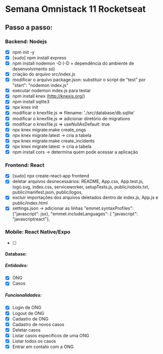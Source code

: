 # Semana Omnistack 11 Rocketseat

## Passo a passo: 

### Backend: Nodejs

- [x] npm init -y
- [x] [sudo] npm install express
- [x] npm install nodemon -D (-D = dependência do ambiente de desenvolvimento só)
- [x] criação do arquivo src/index.js
- [x] modificar o arquivo package.json: substituir o script de "test" por "start": "nodemon index.js"
- [x] executar nodemon index.js para testar
- [x] npm install knex (http://knexjs.org/)
- [x] npm install sqlite3
- [x] npx knex init
- [x] modificar o knexfile.js => filename: './src/database/db.sqlite'
- [x] modificar o knexfile.js => adicionar diretório de migrations
- [x] modificar o knexfile.js => useNullAsDefault: true
- [x] npx knex migrate:make create_ongs
- [x] npx knex migrate:latest -> cria a tabela
- [x] npx knex migrate:make create_incidents
- [x] npx knex migrate:latest -> cria a tabela
- [x] npm install cors -> determina quem pode acessar a aplicação

### Frontend: React

- [x] [sudo] npx create-react-app frontend
- [x] deletar arquivos desnecessários: README, App.css, App.test.js, logo.svg, index.css, serviceworker, setupTests.js, public/robots.txt, public/manifest.json, public/logos, 
- [x] excluir importações dos arquivos deletados dentro de index.js, App.js e public/index.html
- [x] settings.json -> adicionar as linhas "emmet.syntaxProfiles": {"javascript": jsx}, "emmet.includeLanguages": { "javascript": "javascriptreact"},

### Mobile: React Native/Expo

- [ ] 



#### Database: 

##### Entidades: 
- [x] ONG
- [x] Casos

##### Funcionalidades: 
- [x] Login de ONG
- [x] Logout de ONG
- [x] Cadastro de ONG
- [x] Cadastro de novos casos
- [x] Deletar casos
- [x] Listar casos específicos de uma ONG
- [x] Listar todos os casos 
- [x] Entrar em contato com a ONG
